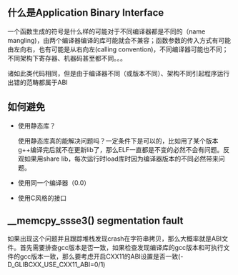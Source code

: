 ## 什么是Application Binary Interface

一个函数生成的符号是什么样的可能对于不同编译器都是不同的（name mangling)，由两个编译器编译的库可能就会不兼容；函数参数的传入方式有可能由左向右，也有可能是从右向左(calling convention)，不同编译器可能也不同；不同架构下寄存器、机器码甚至都不同。。。

诸如此类代码相同，但是由于编译器不同（或版本不同）、架构不同引起程序运行出错的范畴都属于ABI

## 如何避免

- 使用静态库？

    使用静态库真的能解决问题吗？一定条件下是可以的，比如用了某个版本g++编译完后就不在更新lib了，那么ELF一直都是不变的必然不会有问题。反观如果用share lib，每次运行时load库时因为编译器版本的不同必然带来问题。

- 使用同一个编译器（0.0）

- 使用C风格的接口



## __memcpy_ssse3() segmentation fault

如果出现这个问题并且跟踪堆栈发现crash在字符串拷贝，那么大概率就是ABI文件。首先需要排查gcc版本是否一致，如果检查发现编译库的gcc版本和可执行文件的gcc版本一致，那么要考虑开启CXX11的ABI设置是否一致(-D_GLIBCXX_USE_CXX11_ABI=0/1)

